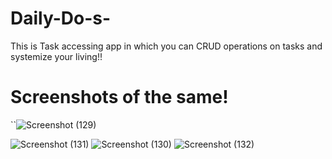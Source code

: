 # Daily-Do-s-
This is Task accessing app in which you can CRUD operations on tasks and systemize your living!!
# Screenshots of the same!
``![Screenshot (129)](https://github.com/user-attachments/assets/5db9d4f4-9684-405e-9cd4-dfba37a65b69)

![Screenshot (131)](https://github.com/user-attachments/assets/43d0e403-acd4-43f5-951f-f1c158a4a2b6)
![Screenshot (130)](https://github.com/user-attachments/assets/ea133a31-c33c-471f-8549-0a977db1234c)
![Screenshot (132)](https://github.com/user-attachments/assets/a510295c-4075-4a39-84db-e72e8c01d068)
